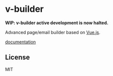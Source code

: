 # v-builder

**WIP: v-builder active development is now halted.**

Advanced page/email builder based on [Vue.js](https://vuejs.org/).

[documentation](https://iboldurev.github.io/v-builder/)

## License

MIT
